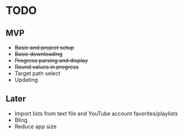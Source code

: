 TODO
====

MVP
---

* ~~Basic and project setup~~
* ~~Basic downloading~~
* ~~Progress parsing and display~~
* ~~Round values in progress~~
* Target path select
* Updating

Later
---

* Import lists from text file and YouTube account favorites/playlists
* Bling
* Reduce app size